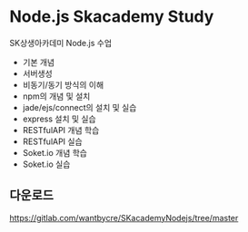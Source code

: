 **Node.js Skacademy Study**
===

SK상생아카데미 Node.js 수업 
- 기본 개념
- 서버생성
- 비동기/동기 방식의 이해
- npm의 개념 및 설치 
- jade/ejs/connect의 설치 및 실습
- express 설치 및 실습
- RESTfulAPI 개념 학습
- RESTfulAPI 실습
- Soket.io 개념 학습
- Soket.io 실습

**다운로드**
---

https://gitlab.com/wantbycre/SKacademyNodejs/tree/master

